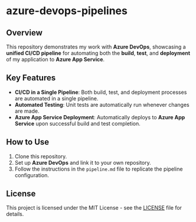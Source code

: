 # azure-devops-pipelines

## Overview
This repository demonstrates my work with **Azure DevOps**, showcasing a **unified CI/CD pipeline** for automating both the **build**, **test**, and **deployment** of my application to **Azure App Service**.

## Key Features
- **CI/CD in a Single Pipeline**: Both build, test, and deployment processes are automated in a single pipeline.
- **Automated Testing**: Unit tests are automatically run whenever changes are made.
- **Azure App Service Deployment**: Automatically deploys to **Azure App Service** upon successful build and test completion.

## How to Use
1. Clone this repository.
2. Set up **Azure DevOps** and link it to your own repository.
3. Follow the instructions in the `pipeline.md` file to replicate the pipeline configuration.

## License
This project is licensed under the MIT License - see the [LICENSE](LICENSE) file for details.

